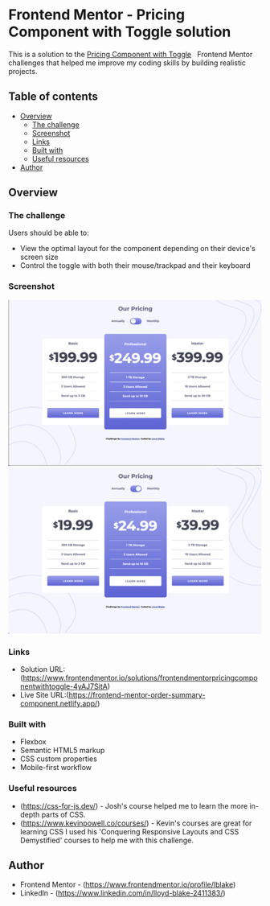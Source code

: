 # Frontend Mentor - Pricing Component with Toggle solution

This is a solution to the [Pricing Component with Toggle](https://www.frontendmentor.io/challenges/pricing-component-with-toggle-8vPwRMIC) &nbsp;  Frontend Mentor challenges that helped me improve my coding skills by building realistic projects. 

## Table of contents

- [Overview](#overview)
  - [The challenge](#the-challenge)
  - [Screenshot](#screenshot)
  - [Links](#links)
  - [Built with](#built-with)
  - [Useful resources](#useful-resources)
- [Author](#author)


## Overview

### The challenge

Users should be able to:

- View the optimal layout for the component depending on their device's screen size
- Control the toggle with both their mouse/trackpad and their keyboard

### Screenshot

![image](./images/pricing-component-annually-screenshot.png)
![image](./images/pricing-component-monthly-screenshot.png)


### Links

- Solution URL: (https://www.frontendmentor.io/solutions/frontendmentorpricingcomponentwithtoggle-4yAJ7SitA)
- Live Site URL:(https://frontend-mentor-order-summary-component.netlify.app/)


### Built with

- Flexbox
- Semantic HTML5 markup
- CSS custom properties
- Mobile-first workflow


### Useful resources

- (https://css-for-js.dev/) - Josh's course helped me to learn the more in-depth parts of CSS.
- (https://www.kevinpowell.co/courses/) - Kevin's courses are great for learning CSS I used his 'Conquering Responsive Layouts and CSS Demystified' courses to help me with this challenge.  

## Author

- Frontend Mentor - (https://www.frontendmentor.io/profile/lblake)
- Linkedln - (https://www.linkedin.com/in/lloyd-blake-2411383/)



